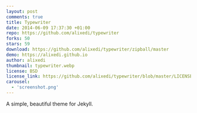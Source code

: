 ```yaml
---
layout: post
comments: true
title: Typewriter
date: 2014-06-09 17:37:30 +01:00
repo: https://github.com/alixedi/typewriter
forks: 50
stars: 59
download: https://github.com/alixedi/typewriter/zipball/master
demo: https://alixedi.github.io
author: alixedi
thumbnail: typewriter.webp
license: BSD
license_link: https://github.com/alixedi/typewriter/blob/master/LICENSE
carousel:
  - 'screenshot.png'
---
```


A simple, beautiful theme for Jekyll.
